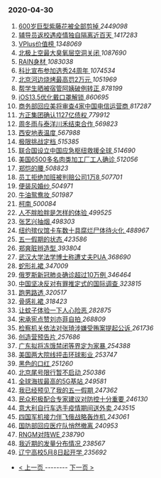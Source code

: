 ### 2020-04-30 
1. [ 600岁巨型紫藤花被全部剪掉 ](https://s.weibo.com/weibo?q=%23600%E5%B2%81%E5%B7%A8%E5%9E%8B%E7%B4%AB%E8%97%A4%E8%8A%B1%E8%A2%AB%E5%85%A8%E9%83%A8%E5%89%AA%E6%8E%89%23&Refer=top) *2449098*
1. [ 辅导员返校遇疫情独自隔离近百天 ](https://s.weibo.com/weibo?q=%E8%BE%85%E5%AF%BC%E5%91%98%E8%BF%94%E6%A0%A1%E9%81%87%E7%96%AB%E6%83%85%E7%8B%AC%E8%87%AA%E9%9A%94%E7%A6%BB%E8%BF%91%E7%99%BE%E5%A4%A9&Refer=top) *1417283*
1. [ VPlus价值榜 ](https://s.weibo.com/weibo?q=VPlus%E4%BB%B7%E5%80%BC%E6%A6%9C&Refer=top) *1348069*
1. [ 北极上空最大臭氧层空洞关闭 ](https://s.weibo.com/weibo?q=%23%E5%8C%97%E6%9E%81%E4%B8%8A%E7%A9%BA%E6%9C%80%E5%A4%A7%E8%87%AD%E6%B0%A7%E5%B1%82%E7%A9%BA%E6%B4%9E%E5%85%B3%E9%97%AD%23&Refer=top) *1087690*
1. [ RAIN身材 ](https://s.weibo.com/weibo?q=%23RAIN%E8%BA%AB%E6%9D%90%23&Refer=top) *1083038*
1. [ 科比宣布参加选秀24周年 ](https://s.weibo.com/weibo?q=%23%E7%A7%91%E6%AF%94%E5%AE%A3%E5%B8%83%E5%8F%82%E5%8A%A0%E9%80%89%E7%A7%8024%E5%91%A8%E5%B9%B4%23&Refer=top) *1074534*
1. [ 北京河边烧烤最高罚2万元 ](https://s.weibo.com/weibo?q=%23%E5%8C%97%E4%BA%AC%E6%B2%B3%E8%BE%B9%E7%83%A7%E7%83%A4%E6%9C%80%E9%AB%98%E7%BD%9A2%E4%B8%87%E5%85%83%23&Refer=top) *1051969*
1. [ 帮学生晒被宿管阿姨破例转正 ](https://s.weibo.com/weibo?q=%23%E5%B8%AE%E5%AD%A6%E7%94%9F%E6%99%92%E8%A2%AB%E5%AE%BF%E7%AE%A1%E9%98%BF%E5%A7%A8%E7%A0%B4%E4%BE%8B%E8%BD%AC%E6%AD%A3%23&Refer=top) *878199*
1. [ iOS13.5优化戴口罩解锁 ](https://s.weibo.com/weibo?q=%23iOS13.5%E4%BC%98%E5%8C%96%E6%88%B4%E5%8F%A3%E7%BD%A9%E8%A7%A3%E9%94%81%23&Refer=top) *860695*
1. [ 商务部回应美将审查4家中国电信运营商 ](https://s.weibo.com/weibo?q=%E5%95%86%E5%8A%A1%E9%83%A8%E5%9B%9E%E5%BA%94%E7%BE%8E%E5%B0%86%E5%AE%A1%E6%9F%A54%E5%AE%B6%E4%B8%AD%E5%9B%BD%E7%94%B5%E4%BF%A1%E8%BF%90%E8%90%A5%E5%95%86&Refer=top) *817287*
1. [ 方正集团确认1127亿债权 ](https://s.weibo.com/weibo?q=%23%E6%96%B9%E6%AD%A3%E9%9B%86%E5%9B%A2%E7%A1%AE%E8%AE%A41127%E4%BA%BF%E5%80%BA%E6%9D%83%23&Refer=top) *779912*
1. [ 周冬雨与泰洋川禾结束合作 ](https://s.weibo.com/weibo?q=%23%E5%91%A8%E5%86%AC%E9%9B%A8%E4%B8%8E%E6%B3%B0%E6%B4%8B%E5%B7%9D%E7%A6%BE%E7%BB%93%E6%9D%9F%E5%90%88%E4%BD%9C%23&Refer=top) *569823*
1. [ 西安地表温度 ](https://s.weibo.com/weibo?q=%E8%A5%BF%E5%AE%89%E5%9C%B0%E8%A1%A8%E6%B8%A9%E5%BA%A6&Refer=top) *567988*
1. [ 极限挑战定档 ](https://s.weibo.com/weibo?q=%23%E6%9E%81%E9%99%90%E6%8C%91%E6%88%98%E5%AE%9A%E6%A1%A3%23&Refer=top) *515385*
1. [ 联合国设立中国应急枢纽救援全球 ](https://s.weibo.com/weibo?q=%23%E8%81%94%E5%90%88%E5%9B%BD%E8%AE%BE%E7%AB%8B%E4%B8%AD%E5%9B%BD%E5%BA%94%E6%80%A5%E6%9E%A2%E7%BA%BD%E6%95%91%E6%8F%B4%E5%85%A8%E7%90%83%23&Refer=top) *514690*
1. [ 美国6500多名肉类加工厂工人确诊 ](https://s.weibo.com/weibo?q=%E7%BE%8E%E5%9B%BD6500%E5%A4%9A%E5%90%8D%E8%82%89%E7%B1%BB%E5%8A%A0%E5%B7%A5%E5%8E%82%E5%B7%A5%E4%BA%BA%E7%A1%AE%E8%AF%8A&Refer=top) *512056*
1. [ 郑恺的腰 ](https://s.weibo.com/weibo?q=%23%E9%83%91%E6%81%BA%E7%9A%84%E8%85%B0%23&Refer=top) *508823*
1. [ 员工拒绝加班被判赔公司1万8 ](https://s.weibo.com/weibo?q=%E5%91%98%E5%B7%A5%E6%8B%92%E7%BB%9D%E5%8A%A0%E7%8F%AD%E8%A2%AB%E5%88%A4%E8%B5%94%E5%85%AC%E5%8F%B81%E4%B8%878&Refer=top) *507701*
1. [ 便装风婚纱 ](https://s.weibo.com/weibo?q=%23%E4%BE%BF%E8%A3%85%E9%A3%8E%E5%A9%9A%E7%BA%B1%23&Refer=top) *504971*
1. [ 牛油鸳鸯妆 ](https://s.weibo.com/weibo?q=%23%E7%89%9B%E6%B2%B9%E9%B8%B3%E9%B8%AF%E5%A6%86%23&Refer=top) *501987*
1. [ 柯南 ](https://s.weibo.com/weibo?q=%E6%9F%AF%E5%8D%97&Refer=top) *500084*
1. [ 人不胖脸胖是怎样的体验 ](https://s.weibo.com/weibo?q=%23%E4%BA%BA%E4%B8%8D%E8%83%96%E8%84%B8%E8%83%96%E6%98%AF%E6%80%8E%E6%A0%B7%E7%9A%84%E4%BD%93%E9%AA%8C%23&Refer=top) *499525*
1. [ 张艺兴抽烟 ](https://s.weibo.com/weibo?q=%23%E5%BC%A0%E8%89%BA%E5%85%B4%E6%8A%BD%E7%83%9F%23&Refer=top) *498303*
1. [ 纽约殡仪馆卡车数十具腐烂尸体待火化 ](https://s.weibo.com/weibo?q=%23%E7%BA%BD%E7%BA%A6%E6%AE%A1%E4%BB%AA%E9%A6%86%E5%8D%A1%E8%BD%A6%E6%95%B0%E5%8D%81%E5%85%B7%E8%85%90%E7%83%82%E5%B0%B8%E4%BD%93%E5%BE%85%E7%81%AB%E5%8C%96%23&Refer=top) *488967*
1. [ 五一假期的状态 ](https://s.weibo.com/weibo?q=%23%E4%BA%94%E4%B8%80%E5%81%87%E6%9C%9F%E7%9A%84%E7%8A%B6%E6%80%81%23&Refer=top) *423586*
1. [ 郑爽脏辫造型 ](https://s.weibo.com/weibo?q=%23%E9%83%91%E7%88%BD%E8%84%8F%E8%BE%AB%E9%80%A0%E5%9E%8B%23&Refer=top) *393804*
1. [ 武汉大学法学博士称遭丈夫PUA ](https://s.weibo.com/weibo?q=%23%E6%AD%A6%E6%B1%89%E5%A4%A7%E5%AD%A6%E6%B3%95%E5%AD%A6%E5%8D%9A%E5%A3%AB%E7%A7%B0%E9%81%AD%E4%B8%88%E5%A4%ABPUA%23&Refer=top) *368690*
1. [ 蛇形礼裙 ](https://s.weibo.com/weibo?q=%23%E8%9B%87%E5%BD%A2%E7%A4%BC%E8%A3%99%23&Refer=top) *347009*
1. [ 俄罗斯新冠肺炎确诊超过10万例 ](https://s.weibo.com/weibo?q=%23%E4%BF%84%E7%BD%97%E6%96%AF%E6%96%B0%E5%86%A0%E8%82%BA%E7%82%8E%E7%A1%AE%E8%AF%8A%E8%B6%85%E8%BF%8710%E4%B8%87%E4%BE%8B%23&Refer=top) *346464*
1. [ 中国坚决反对有罪推定式的国际调查 ](https://s.weibo.com/weibo?q=%23%E4%B8%AD%E5%9B%BD%E5%9D%9A%E5%86%B3%E5%8F%8D%E5%AF%B9%E6%9C%89%E7%BD%AA%E6%8E%A8%E5%AE%9A%E5%BC%8F%E7%9A%84%E5%9B%BD%E9%99%85%E8%B0%83%E6%9F%A5%23&Refer=top) *323815*
1. [ 跑男路透 ](https://s.weibo.com/weibo?q=%23%E8%B7%91%E7%94%B7%E8%B7%AF%E9%80%8F%23&Refer=top) *320517*
1. [ 骨感礼裙 ](https://s.weibo.com/weibo?q=%23%E9%AA%A8%E6%84%9F%E7%A4%BC%E8%A3%99%23&Refer=top) *318423*
1. [ 让蚊子体验一下人心险恶 ](https://s.weibo.com/weibo?q=%23%E8%AE%A9%E8%9A%8A%E5%AD%90%E4%BD%93%E9%AA%8C%E4%B8%80%E4%B8%8B%E4%BA%BA%E5%BF%83%E9%99%A9%E6%81%B6%23&Refer=top) *282875*
1. [ 宋承宪点赞刘亦菲自拍 ](https://s.weibo.com/weibo?q=%23%E5%AE%8B%E6%89%BF%E5%AE%AA%E7%82%B9%E8%B5%9E%E5%88%98%E4%BA%A6%E8%8F%B2%E8%87%AA%E6%8B%8D%23&Refer=top) *268809*
1. [ 检察机关依法对张琦涉嫌受贿案提起公诉 ](https://s.weibo.com/weibo?q=%E6%A3%80%E5%AF%9F%E6%9C%BA%E5%85%B3%E4%BE%9D%E6%B3%95%E5%AF%B9%E5%BC%A0%E7%90%A6%E6%B6%89%E5%AB%8C%E5%8F%97%E8%B4%BF%E6%A1%88%E6%8F%90%E8%B5%B7%E5%85%AC%E8%AF%89&Refer=top) *261736*
1. [ 创造营预告片 ](https://s.weibo.com/weibo?q=%23%E5%88%9B%E9%80%A0%E8%90%A5%E9%A2%84%E5%91%8A%E7%89%87%23&Refer=top) *257686*
1. [ 广东拟将冻饿禁闭等界定为家暴 ](https://s.weibo.com/weibo?q=%23%E5%B9%BF%E4%B8%9C%E6%8B%9F%E5%B0%86%E5%86%BB%E9%A5%BF%E7%A6%81%E9%97%AD%E7%AD%89%E7%95%8C%E5%AE%9A%E4%B8%BA%E5%AE%B6%E6%9A%B4%23&Refer=top) *254388*
1. [ 美国两大院线抨击环球影业 ](https://s.weibo.com/weibo?q=%E7%BE%8E%E5%9B%BD%E4%B8%A4%E5%A4%A7%E9%99%A2%E7%BA%BF%E6%8A%A8%E5%87%BB%E7%8E%AF%E7%90%83%E5%BD%B1%E4%B8%9A&Refer=top) *253747*
1. [ 黑色的口红 ](https://s.weibo.com/weibo?q=%23%E9%BB%91%E8%89%B2%E7%9A%84%E5%8F%A3%E7%BA%A2%23&Refer=top) *251260*
1. [ 北京尾号限行暂不启动 ](https://s.weibo.com/weibo?q=%E5%8C%97%E4%BA%AC%E5%B0%BE%E5%8F%B7%E9%99%90%E8%A1%8C%E6%9A%82%E4%B8%8D%E5%90%AF%E5%8A%A8&Refer=top) *250386*
1. [ 全球海拔最高的5G基站 ](https://s.weibo.com/weibo?q=%E5%85%A8%E7%90%83%E6%B5%B7%E6%8B%94%E6%9C%80%E9%AB%98%E7%9A%845G%E5%9F%BA%E7%AB%99&Refer=top) *249581*
1. [ 我已经预见了我的五一假期 ](https://s.weibo.com/weibo?q=%E6%88%91%E5%B7%B2%E7%BB%8F%E9%A2%84%E8%A7%81%E4%BA%86%E6%88%91%E7%9A%84%E4%BA%94%E4%B8%80%E5%81%87%E6%9C%9F&Refer=top) *247362*
1. [ 民众积极配合专家建议对防控十分重要 ](https://s.weibo.com/weibo?q=%E6%B0%91%E4%BC%97%E7%A7%AF%E6%9E%81%E9%85%8D%E5%90%88%E4%B8%93%E5%AE%B6%E5%BB%BA%E8%AE%AE%E5%AF%B9%E9%98%B2%E6%8E%A7%E5%8D%81%E5%88%86%E9%87%8D%E8%A6%81&Refer=top) *246130*
1. [ 意大利自行车选手疫情期间送外卖 ](https://s.weibo.com/weibo?q=%E6%84%8F%E5%A4%A7%E5%88%A9%E8%87%AA%E8%A1%8C%E8%BD%A6%E9%80%89%E6%89%8B%E7%96%AB%E6%83%85%E6%9C%9F%E9%97%B4%E9%80%81%E5%A4%96%E5%8D%96&Refer=top) *243515*
1. [ 四国军机接力伴飞俄战略轰炸机 ](https://s.weibo.com/weibo?q=%23%E5%9B%9B%E5%9B%BD%E5%86%9B%E6%9C%BA%E6%8E%A5%E5%8A%9B%E4%BC%B4%E9%A3%9E%E4%BF%84%E6%88%98%E7%95%A5%E8%BD%B0%E7%82%B8%E6%9C%BA%23&Refer=top) *243061*
1. [ 国防部回应医疗队悄然撤离 ](https://s.weibo.com/weibo?q=%23%E5%9B%BD%E9%98%B2%E9%83%A8%E5%9B%9E%E5%BA%94%E5%8C%BB%E7%96%97%E9%98%9F%E6%82%84%E7%84%B6%E6%92%A4%E7%A6%BB%23&Refer=top) *240953*
1. [ RNGM对阵WE ](https://s.weibo.com/weibo?q=%23RNGM%E5%AF%B9%E9%98%B5WE%23&Refer=top) *238790*
1. [ 我近期的发量分布情况 ](https://s.weibo.com/weibo?q=%23%E6%88%91%E8%BF%91%E6%9C%9F%E7%9A%84%E5%8F%91%E9%87%8F%E5%88%86%E5%B8%83%E6%83%85%E5%86%B5%23&Refer=top) *238567*
1. [ 辽宁高校5月8日起开学 ](https://s.weibo.com/weibo?q=%23%E8%BE%BD%E5%AE%81%E9%AB%98%E6%A0%A15%E6%9C%888%E6%97%A5%E8%B5%B7%E5%BC%80%E5%AD%A6%23&Refer=top) *235692* 

- [ < 上一页 ](https://github.com/able8/weibo-hot-record/blob/master/2020-04-29.md) -------- [ 下一页 > ](https://github.com/able8/weibo-hot-record/blob/master/2020-05-01.md)